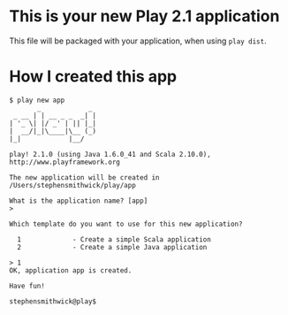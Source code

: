 This is your new Play 2.1 application
=====================================

This file will be packaged with your application, when using `play dist`.


How I created this app
======================
```
$ play new app
       _            _
 _ __ | | __ _ _  _| |
| '_ \| |/ _' | || |_|
|  __/|_|\____|\__ (_)
|_|            |__/

play! 2.1.0 (using Java 1.6.0_41 and Scala 2.10.0), http://www.playframework.org

The new application will be created in /Users/stephensmithwick/play/app

What is the application name? [app]
>

Which template do you want to use for this new application?

  1             - Create a simple Scala application
  2             - Create a simple Java application

> 1
OK, application app is created.

Have fun!

stephensmithwick@play$
```